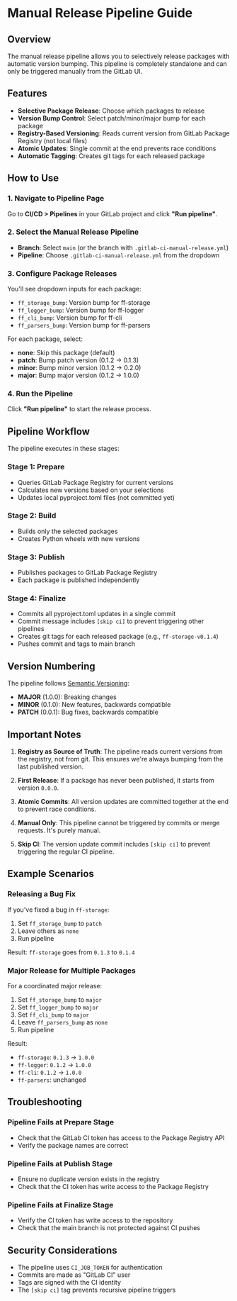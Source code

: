 # Manual Release Pipeline Guide

## Overview

The manual release pipeline allows you to selectively release packages with automatic version bumping. This pipeline is completely standalone and can only be triggered manually from the GitLab UI.

## Features

- **Selective Package Release**: Choose which packages to release
- **Version Bump Control**: Select patch/minor/major bump for each package
- **Registry-Based Versioning**: Reads current version from GitLab Package Registry (not local files)
- **Atomic Updates**: Single commit at the end prevents race conditions
- **Automatic Tagging**: Creates git tags for each released package

## How to Use

### 1. Navigate to Pipeline Page

Go to **CI/CD > Pipelines** in your GitLab project and click **"Run pipeline"**.

### 2. Select the Manual Release Pipeline

- **Branch**: Select `main` (or the branch with `.gitlab-ci-manual-release.yml`)
- **Pipeline**: Choose `.gitlab-ci-manual-release.yml` from the dropdown

### 3. Configure Package Releases

You'll see dropdown inputs for each package:

- `ff_storage_bump`: Version bump for ff-storage
- `ff_logger_bump`: Version bump for ff-logger
- `ff_cli_bump`: Version bump for ff-cli
- `ff_parsers_bump`: Version bump for ff-parsers

For each package, select:
- **none**: Skip this package (default)
- **patch**: Bump patch version (0.1.2 → 0.1.3)
- **minor**: Bump minor version (0.1.2 → 0.2.0)
- **major**: Bump major version (0.1.2 → 1.0.0)

### 4. Run the Pipeline

Click **"Run pipeline"** to start the release process.

## Pipeline Workflow

The pipeline executes in these stages:

### Stage 1: Prepare
- Queries GitLab Package Registry for current versions
- Calculates new versions based on your selections
- Updates local pyproject.toml files (not committed yet)

### Stage 2: Build
- Builds only the selected packages
- Creates Python wheels with new versions

### Stage 3: Publish
- Publishes packages to GitLab Package Registry
- Each package is published independently

### Stage 4: Finalize
- Commits all pyproject.toml updates in a single commit
- Commit message includes `[skip ci]` to prevent triggering other pipelines
- Creates git tags for each released package (e.g., `ff-storage-v0.1.4`)
- Pushes commit and tags to main branch

## Version Numbering

The pipeline follows [Semantic Versioning](https://semver.org/):

- **MAJOR** (1.0.0): Breaking changes
- **MINOR** (0.1.0): New features, backwards compatible
- **PATCH** (0.0.1): Bug fixes, backwards compatible

## Important Notes

1. **Registry as Source of Truth**: The pipeline reads current versions from the registry, not from git. This ensures we're always bumping from the last published version.

2. **First Release**: If a package has never been published, it starts from version `0.0.0`.

3. **Atomic Commits**: All version updates are committed together at the end to prevent race conditions.

4. **Manual Only**: This pipeline cannot be triggered by commits or merge requests. It's purely manual.

5. **Skip CI**: The version update commit includes `[skip ci]` to prevent triggering the regular CI pipeline.

## Example Scenarios

### Releasing a Bug Fix

If you've fixed a bug in `ff-storage`:
1. Set `ff_storage_bump` to `patch`
2. Leave others as `none`
3. Run pipeline

Result: `ff-storage` goes from `0.1.3` to `0.1.4`

### Major Release for Multiple Packages

For a coordinated major release:
1. Set `ff_storage_bump` to `major`
2. Set `ff_logger_bump` to `major`
3. Set `ff_cli_bump` to `major`
4. Leave `ff_parsers_bump` as `none`
5. Run pipeline

Result: 
- `ff-storage`: `0.1.3` → `1.0.0`
- `ff-logger`: `0.1.2` → `1.0.0`
- `ff-cli`: `0.1.2` → `1.0.0`
- `ff-parsers`: unchanged

## Troubleshooting

### Pipeline Fails at Prepare Stage

- Check that the GitLab CI token has access to the Package Registry API
- Verify the package names are correct

### Pipeline Fails at Publish Stage

- Ensure no duplicate version exists in the registry
- Check that the CI token has write access to the Package Registry

### Pipeline Fails at Finalize Stage

- Verify the CI token has write access to the repository
- Check that the main branch is not protected against CI pushes

## Security Considerations

- The pipeline uses `CI_JOB_TOKEN` for authentication
- Commits are made as "GitLab CI" user
- Tags are signed with the CI identity
- The `[skip ci]` tag prevents recursive pipeline triggers